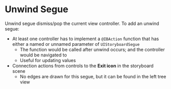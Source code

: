 # Unwind Segue

Unwind segue dismiss/pop the current view controller. To add an unwind segue:

- At least one controller has to implement a `@IBAction` function that has
  either a named or unnamed parameter of `UIStoryboardSegue`
  - The function would be called after unwind occurs; and the controller would
    be navigated to
  - Useful for updating values
- Connection actions from controls to the **Exit icon** in the storyboard scene
  - No edges are drawn for this segue, but it can be found in the left tree view
